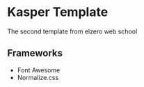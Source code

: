 <h1>Kasper Template</h1>
<p>The second template from elzero web school</p>

<h2>Frameworks</h2>
<ul>
    <li>Font Awesome</li>
    <li>Normalize.css</li>
</ul>